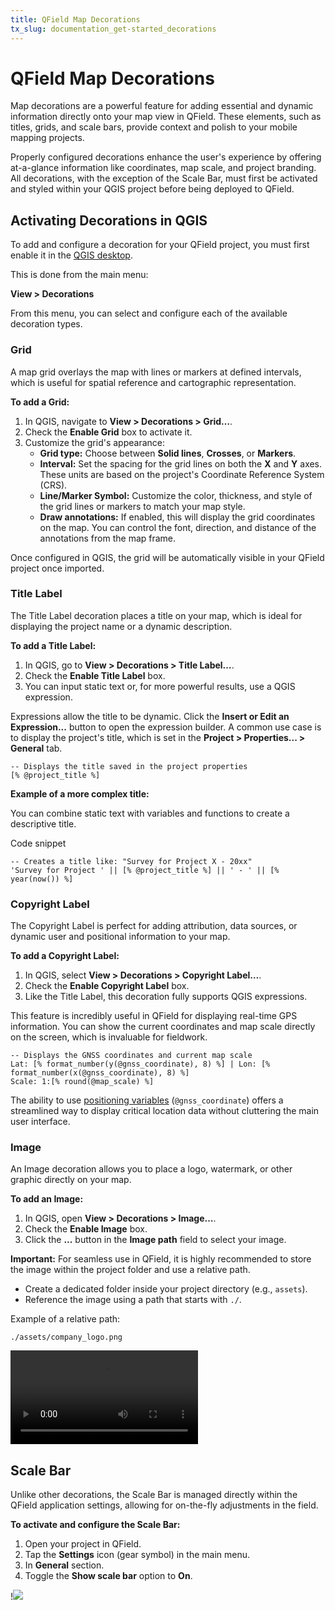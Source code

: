```yaml
---
title: QField Map Decorations
tx_slug: documentation_get-started_decorations
---
```


# QField Map Decorations

Map decorations are a powerful feature for adding essential and dynamic information directly onto your map view in QField.
These elements, such as titles, grids, and scale bars, provide context and polish to your mobile mapping projects.

Properly configured decorations enhance the user's experience by offering at-a-glance information like coordinates, map scale, and project branding.
All decorations, with the exception of the Scale Bar, must first be activated and styled within your QGIS project before being deployed to QField.

## Activating Decorations in QGIS

To add and configure a decoration for your QField project, you must first enable it in the [QGIS desktop](https://docs.qgis.org/3.40/en/docs/user_manual/map_views/map_view.html#decorating-the-map).

This is done from the main menu:

**View > Decorations**

From this menu, you can select and configure each of the available decoration types.

### Grid

A map grid overlays the map with lines or markers at defined intervals, which is useful for spatial reference and cartographic representation.

**To add a Grid:**

1. In QGIS, navigate to **View > Decorations > Grid…**.
2. Check the **Enable Grid** box to activate it.
3. Customize the grid's appearance:
    - **Grid type:** Choose between **Solid lines**, **Crosses**, or **Markers**.
    - **Interval:** Set the spacing for the grid lines on both the **X** and **Y** axes. These units are based on the project's Coordinate Reference System (CRS).
    - **Line/Marker Symbol:** Customize the color, thickness, and style of the grid lines or markers to match your map style.
    - **Draw annotations:** If enabled, this will display the grid coordinates on the map. You can control the font, direction, and distance of the annotations from the map frame.

Once configured in QGIS, the grid will be automatically visible in your QField project once imported.

### Title Label

The Title Label decoration places a title on your map, which is ideal for displaying the project name or a dynamic description.

**To add a Title Label:**

1. In QGIS, go to **View > Decorations > Title Label…**.
2. Check the **Enable Title Label** box.
3. You can input static text or, for more powerful results, use a QGIS expression.

Expressions allow the title to be dynamic. Click the **Insert or Edit an Expression...** button to open the expression builder. A common use case is to display the project's title, which is set in the **Project > Properties... > General** tab.

```
-- Displays the title saved in the project properties
[% @project_title %]
```

**Example of a more complex title:**

You can combine static text with variables and functions to create a descriptive title.

Code snippet

```
-- Creates a title like: "Survey for Project X - 20xx"
'Survey for Project ' || [% @project_title %] || ' - ' || [% year(now()) %]
```

### Copyright Label

The Copyright Label is perfect for adding attribution, data sources, or dynamic user and positional information to your map.

**To add a Copyright Label:**

1. In QGIS, select **View > Decorations > Copyright Label…**.
2. Check the **Enable Copyright Label** box.
3. Like the Title Label, this decoration fully supports QGIS expressions.

This feature is incredibly useful in QField for displaying real-time GPS information. You can show the current coordinates and map scale directly on the screen, which is invaluable for fieldwork.

```
-- Displays the GNSS coordinates and current map scale
Lat: [% format_number(y(@gnss_coordinate), 8) %] | Lon: [% format_number(x(@gnss_coordinate), 8) %]
Scale: 1:[% round(@map_scale) %]
```

The ability to use [positioning variables](../reference/expression_variables.md) (`@gnss_coordinate`) offers a streamlined way to display critical location data without cluttering the main user interface.

### Image

An Image decoration allows you to place a logo, watermark, or other graphic directly on your map.

**To add an Image:**

1. In QGIS, open **View > Decorations > Image…**.
2. Check the **Enable Image** box.
3. Click the **...** button in the **Image path** field to select your image.

**Important:** For seamless use in QField, it is highly recommended to store the image within the project folder and use a relative path.

- Create a dedicated folder inside your project directory (e.g., `assets`).
- Reference the image using a path that starts with `./`.

Example of a relative path:

`./assets/company_logo.png`

![type:video](../assets/videos/qfield_map_decoration.webm)

## Scale Bar

Unlike other decorations, the Scale Bar is managed directly within the QField application settings, allowing for on-the-fly adjustments in the field.

**To activate and configure the Scale Bar:**

1. Open your project in QField.
2. Tap the **Settings** icon (gear symbol) in the main menu.
3. In **General** section.
4. Toggle the **Show scale bar** option to **On**.

!![](../assets/images/scale_bar_toggle.png,900px)
